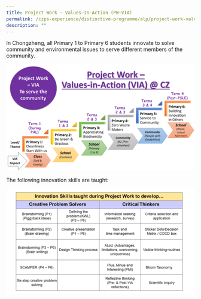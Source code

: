 ```yaml
---
title: Project Work – Values–In–Action (PW–VIA)
permalink: /czps-experience/distinctive-programme/alp/project-work-values-in-action-pw-via/
description: ""
---
```

<p>In Chongzheng, all Primary 1 to Primary 6 students innovate to solve community and environmental issues to serve different members of the community.</p>
<img src="/images/pw1.png">
<p>The following innovation skills are taught:</p>
<img src="/images/pw2.png">